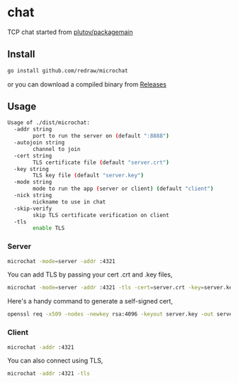# chat

TCP chat started from [plutov/packagemain](https://github.com/plutov/packagemain)

## Install

```sh
go install github.com/redraw/microchat
```

or you can download a compiled binary from [Releases](https://github.com/redraw/microchat/releases/latest)

## Usage

```sh
Usage of ./dist/microchat:
  -addr string
        port to run the server on (default ":8888")
  -autojoin string
        channel to join
  -cert string
        TLS certificate file (default "server.crt")
  -key string
        TLS key file (default "server.key")
  -mode string
        mode to run the app (server or client) (default "client")
  -nick string
        nickname to use in chat
  -skip-verify
        skip TLS certificate verification on client
  -tls
        enable TLS
```

### Server

```sh
microchat -mode=server -addr :4321
```

You can add TLS by passing your cert .crt and .key files,

```sh
microchat -mode=server -addr :4321 -tls -cert=server.crt -key=server.key
```

Here's a handy command to generate a self-signed cert,
```sh
openssl req -x509 -nodes -newkey rsa:4096 -keyout server.key -out server.crt -days 365 -subj "/CN=localhost"
```


### Client

```sh
microchat -addr :4321
```

You can also connect using TLS,

```sh
microchat -addr :4321 -tls
```
